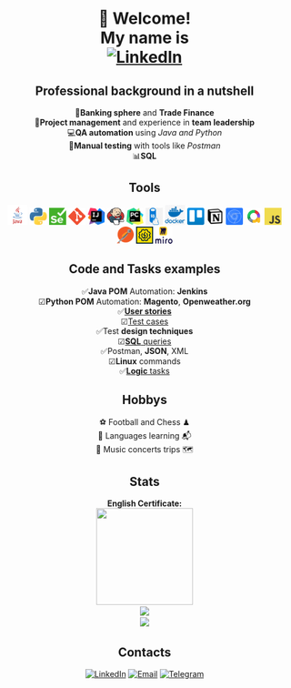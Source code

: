 <div align="center">
<h1>👋 Welcome!<br>
My name is<br>
<a href="https://www.linkedin.com/in/denis-prokofyev"><img src="https://img.shields.io/badge/Denis%20Prokofyev-blue?style=for-the-badge&logo=linkedin&logoColor=white" alt="LinkedIn"></a>
</h1>
</div>

<!--About me-->
<div align="center">

<h2>Professional <b>background</b> in a nutshell</h2>
   💼<b>Banking sphere</b> and <b>Trade Finance</b><br>
  🤝<b>Project management</b> and experience in <b>team leadership</b><br>
  💻<b>QA automation</b> using <i>Java and Python</i><br>
  📝<b>Manual testing</b> with tools like <i>Postman</i><br>
  📊<b>SQL</b><br>
<h2>Tools</h2>
<a href="https://www.java.com/"><img src="icons/java.png" alt="Java" width="35" height="35"></a>
<a href="https://www.python.org/"><img src="icons/python.png" alt="Python" width="30" height="30"></a>
<a href="https://www.selenium.dev/"><img src="icons/selenium.png" alt="Selenium" width="30" height="30"></a>
<a href="https://git-scm.com/"><img src="icons/git.png" alt="Git" width="30" height="30"></a>
<a href="https://www.jetbrains.com/ru-ru/idea/"><img src="icons/intellij.png" alt="IntelliJ" width="30" height="30"></a>
<a href="https://www.jenkins.io/"><img src="icons/jenkins.png" alt="Jenkins" width="30" height="30"></a>
<a href="https://www.jetbrains.com/ru-ru/pycharm/"><img src="icons/pycharm.png" alt="PyCharm" width="30" height="30"></a>
<a href="https://www.mysql.com/"><img src="icons/sql.png" alt="SQL" width="30" height="30"></a>
<a href="https://www.docker.com/"><img src="icons/docker.png" alt="Docker" width="35" height="35"></a>
<a href="https://trello.com/"><img src="icons/trello.png" alt="Trello" width="30" height="30"></a>
<a href="https://www.notion.so/"><img src="icons/notion.png" alt="Notion" width="30" height="30"></a>
<a href="https://developer.chrome.com/docs/devtools"><img src="icons/devtools.png" alt="devTools" width="30" height="30"></a>
<a href="https://allurereport.org/"><img src="icons/allure.png" alt="Allure" width="30" height="30"></a>
<a href="https://www.javascript.com/"><img src="icons/javascript.png" alt="JavaScript" width="30" height="30"></a>
<a href="https://www.postman.com/"><img src="icons/postman.png" alt="Postman" width="30" height="30"></a>
<a href="https://www.soapui.org/"><img src="icons/soap.png" alt="SOAP UI" width="30" height="30"></a>
<a href="https://miro.com/"><img src="icons/miro.png" alt="Miro" width="30" height="30"></a>
  
<h2>Code and Tasks examples</h2>

   ✅<b>Java POM</b> Automation: <b>Jenkins</b><br>
   ☑<b>Python POM</b> Automation: <b>Magento</b>, <b>Openweather.org</b><br>
   ✅<a href="https://github.com/DenisProkofyev/DenisProkofyev/tree/main/userStories">**User stories**</a><br>
   ☑<a href="https://github.com/DenisProkofyev/DenisProkofyev/tree/main/manualTestCases">Test cases</a><br>
   ✅Test **design techniques**<br>
   ☑<a href="https://github.com/DenisProkofyev/SQL_Examples">**SQL** queries</a><br>
   ✅Postman, **JSON**, XML<br>
   ☑**Linux** commands<br>
   ✅<a href="https://github.com/DenisProkofyev/LogicTasks">**Logic** tasks</a>

<div align="center">
<h2>Hobbys</h2>
   ⚽ Football and Chess ♟<br>
   📖 Languages learning 📬<br>
   🎸 Music concerts trips 🗺
</div>

</div>
<!--Stats-->
<div align="center">
<h2>Stats</h2>
  <p>
    <b>English Certificate:</b><br>
    <a href="https://www.efset.org/cert/baS3Yr"><img src="https://cdn.efset.org/efset-widget/img/certificate_83.png" width="170" height="170"></a><br>
    <img src="https://github-readme-stats.vercel.app/api?username=DenisProkofyev&show_icons=true&theme=catppuccin_mocha"><br>
    <a href="https://www.codewars.com/users/DenisProkofyev">
      <img src="https://www.codewars.com/users/DenisProkofyev/badges/small">
    </a>
  </p>
</div>

<!--
<p>![Denis Prokofyev's GitHub stats](https://github-readme-stats.vercel.app/api?username=DenisProkofyev&show_icons=true&theme=catppuccin_mocha)</p>

<p>![codewars](https://www.codewars.com/users/DenisProkofyev/badges/small)</p>-->

<div align="center">
<h2>Contacts</h2>
 <p>
   <a href="https://www.linkedin.com/in/denis-prokofyev"><img src="https://img.shields.io/badge/LinkedIn-blue?style=plastic&logo=linkedin&logoColor=white" alt="LinkedIn"></a> 
   <a href="mailto:denisprokofyev@gmail.com"><img src="https://img.shields.io/badge/Email-red?style=plastic&logo=Gmail&logoColor=white" alt="Email"></a> 
   <a href="https://t.me/DenisProkofyev"><img src="https://img.shields.io/badge/Telegram-blue?style=plastic&logo=telegram&logoColor=white" alt="Telegram"></a>
 </p>
</div>
<!--
Here are some ideas to get you started:
My revolves around:<br>
https://magento.softwaretestingboard.com/
- 🔭 I’m currently working on ...
- 🌱 I’m currently learning ...
- 👯 I’m looking to collaborate on ...
- 🤔 I’m looking for help with ...
- 💬 Ask me about ...
- 📫 How to reach me: ...
- 😄 Pronouns: ...
- ⚡ Fun fact: ...
-->
